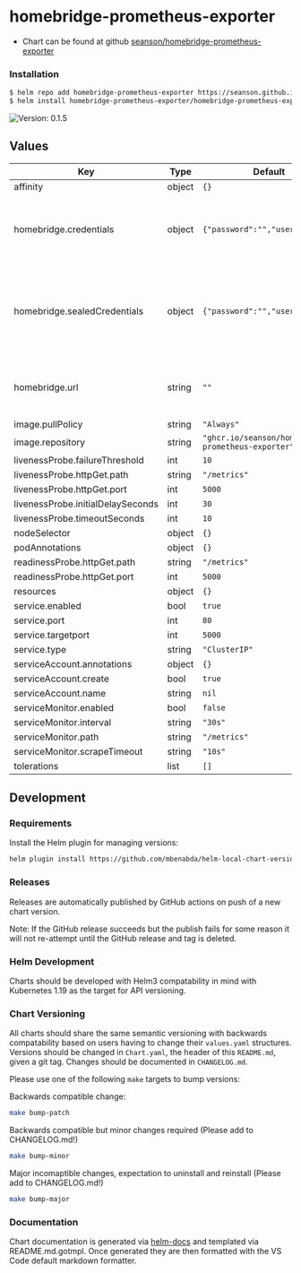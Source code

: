 # homebridge-prometheus-exporter

- Chart can be found at github [seanson/homebridge-prometheus-exporter](https://github.com/seanson/homebridge-prometheus-exporter)

### Installation

```bash
$ helm repo add homebridge-prometheus-exporter https://seanson.github.io/homebridge-prometheus-exporter
$ helm install homebridge-prometheus-exporter/homebridge-prometheus-exporter
```

![Version: 0.1.5](https://img.shields.io/badge/Version-0.1.5-informational?style=flat-square)

## Values

| Key | Type | Default | Description |
|-----|------|---------|-------------|
| affinity | object | `{}` |  |
| homebridge.credentials | object | `{"password":"","username":""}` | Username and password for HomeBridge API authentication |
| homebridge.sealedCredentials | object | `{"password":"","username":""}` | Optional sealed secret for credentials, can be set if you run the SealedSecrets controller  |
| homebridge.url | string | `""` | URL of the target HomeBridge API instace to hit |
| image.pullPolicy | string | `"Always"` |  |
| image.repository | string | `"ghcr.io/seanson/homebridge-prometheus-exporter"` |  |
| livenessProbe.failureThreshold | int | `10` |  |
| livenessProbe.httpGet.path | string | `"/metrics"` |  |
| livenessProbe.httpGet.port | int | `5000` |  |
| livenessProbe.initialDelaySeconds | int | `30` |  |
| livenessProbe.timeoutSeconds | int | `10` |  |
| nodeSelector | object | `{}` |  |
| podAnnotations | object | `{}` |  |
| readinessProbe.httpGet.path | string | `"/metrics"` |  |
| readinessProbe.httpGet.port | int | `5000` |  |
| resources | object | `{}` |  |
| service.enabled | bool | `true` |  |
| service.port | int | `80` |  |
| service.targetport | int | `5000` |  |
| service.type | string | `"ClusterIP"` |  |
| serviceAccount.annotations | object | `{}` |  |
| serviceAccount.create | bool | `true` |  |
| serviceAccount.name | string | `nil` |  |
| serviceMonitor.enabled | bool | `false` |  |
| serviceMonitor.interval | string | `"30s"` |  |
| serviceMonitor.path | string | `"/metrics"` |  |
| serviceMonitor.scrapeTimeout | string | `"10s"` |  |
| tolerations | list | `[]` |  |

## Development

### Requirements

Install the Helm plugin for managing versions:

```bash
helm plugin install https://github.com/mbenabda/helm-local-chart-version
```

### Releases

Releases are automatically published by GitHub actions on push of a new chart version.

Note: If the GitHub release succeeds but the publish fails for some reason it will not re-attempt until the GitHub release and tag is deleted.

### Helm Development

Charts should be developed with Helm3 compatability in mind with Kubernetes 1.19 as the target for API versioning.

### Chart Versioning

All charts should share the same semantic versioning with backwards compatability based on users having to change their `values.yaml` structures. Versions should be changed in `Chart.yaml`, the header of this `README.md`, given a git tag. Changes should be documented in `CHANGELOG.md`.

Please use one of the following `make` targets to bump versions:

Backwards compatible change:

```bash
make bump-patch
```

Backwards compatible but minor changes required (Please add to CHANGELOG.md!)

```bash
make bump-minor
```

Major incomaptible changes, expectation to uninstall and reinstall (Please add to CHANGELOG.md!)

```bash
make bump-major
```

### Documentation

Chart documentation is generated via [helm-docs](https://github.com/norwoodj/helm-docs) and templated via README.md.gotmpl. Once generated they are then formatted with the VS Code default markdown formatter.
